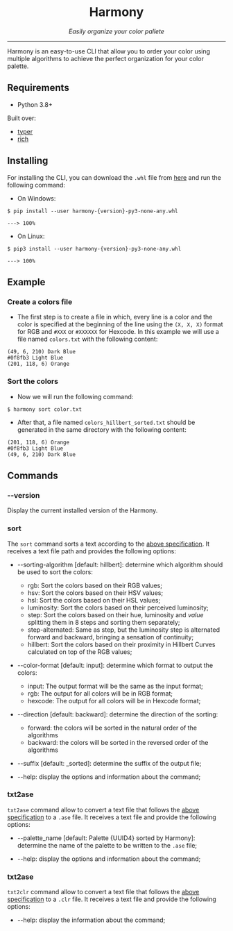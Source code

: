 <h1 align="center">Harmony</h1>
<p align="center">
    <em>Easily organize your color pallete</em>
</p>

---

Harmony is an easy-to-use CLI that allow you to order your color using multiple algorithms to achieve the perfect organization for your color palette.


## Requirements

- Python 3.8+

Built over:
- [typer](https://typer.tiangolo.com/)
- [rich](https://rich.readthedocs.io/en/latest/)


## Installing

For installing the CLI, you can download the `.whl` file from [here](https://github.com/AdrianSimionov/color-sorting-cli/releases/download/0.4.0/harmony-0.4.0-py3-none-any.whl) and run the following command:

- On Windows:
```
$ pip install --user harmony-{version}-py3-none-any.whl

---> 100%
```

- On Linux:
```
$ pip3 install --user harmony-{version}-py3-none-any.whl

---> 100%
```


## Example

### Create a colors file

 - The first step is to create a file in which, every line is a color and the color is specified at the beginning of the line using the `(X, X, X)` format for RGB and `#XXX` or `#XXXXXX` for Hexcode. In this example we will use a file named `colors.txt` with the following content:

```
(49, 6, 210) Dark Blue
#0f8fb3 Light Blue
(201, 118, 6) Orange
```

### Sort the colors

- Now we will run the following command:

```
$ harmony sort color.txt
```

- After that, a file named `colors_hillbert_sorted.txt` should be generated in the same directory with the following content:

```
(201, 118, 6) Orange
#0f8fb3 Light Blue
(49, 6, 210) Dark Blue
```


## Commands

### --version
Display the current installed version of the Harmony.


### sort

The `sort` command sorts a text according to the [above specification](#create-a-colors-file). It receives a text file path and provides the following options:

* --sorting-algorithm [default: hillbert]: determine which algorithm should be used to sort the colors:
  * rgb: Sort the colors based on their RGB values;
  * hsv: Sort the colors based on their HSV values;
  * hsl: Sort the colors based on their HSL values;
  * luminosity: Sort the colors based on their perceived luminosity;
  * step: Sort the colors based on their hue, luminosity and *value* splitting them in 8 steps and sorting them separately;
  * step-alternated: Same as step, but the luminosity step is alternated forward and backward, bringing a sensation of continuity;
  * hillbert: Sort the colors based on their proximity in Hillbert Curves calculated on top of the RGB values;

* --color-format [default: input]: determine which format to output the colors:
  * input: The output format will be the same as the input format;
  * rgb: The output for all colors will be in RGB format;
  * hexcode: The output for all colors will be in Hexcode format;

* --direction [default: backward]: determine the direction of the sorting:
  * forward: the colors will be sorted in the natural order of the algorithms
  * backward: the colors will be sorted in the reversed order of the algorithms

* --suffix [default: _sorted]: determine the suffix of the output file;

* --help: display the options and information about the command;


### txt2ase

`txt2ase` command allow to convert a text file that follows the [above specification](#create-a-colors-file) to a `.ase` file. It receives a text file and provide the following options:

* --palette_name [default: Palette {UUID4} sorted by Harmony]: determine the name of the palette to be written to the `.ase` file;

* --help: display the options and information about the command;


### txt2ase

`txt2clr` command allow to convert a text file that follows the [above specification](#create-a-colors-file) to a `.clr` file. It receives a text file and provide the following options:

* --help: display the information about the command;
